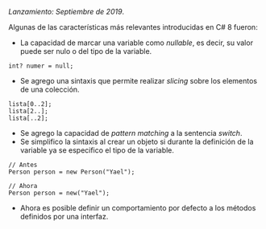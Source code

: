 *Lanzamiento: Septiembre de 2019*.

Algunas de las características más relevantes introducidas en C# 8 fueron:

- La capacidad de marcar una variable como *nullable*, es decir, su valor puede ser nulo o del tipo de la variable.

```
int? numer = null;
```

- Se agrego una sintaxis que permite realizar *slicing* sobre los elementos de una colección.

```
lista[0..2];
lista[2..];
lista[..2];
```

- Se agrego la capacidad de *pattern matching* a la sentencia *switch*.
- Se simplifico la sintaxis al crear un objeto si durante la definición de la variable ya se especifico el tipo de la variable.

```
// Antes
Person person = new Person("Yael");

// Ahora
Person person = new("Yael");
```

- Ahora es posible definir un comportamiento por defecto a los métodos definidos por una interfaz.